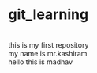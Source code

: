 # git_learning
<br>
this is my first repository<br>
my name is mr.kashiram <br>
hello this is madhav
